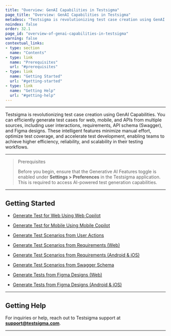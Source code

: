 ```yaml
---
title: "Overview: GenAI Capabilities in Testsigma"
page_title: "Overview: GenAI Capabilities in Testsigma"
metadesc: "Testsigma is revolutionizing test case creation using GenAI Capabilities | You can efficiently generate test cases for web, mobile, and APIs from multiple sources"
noindex: false
order: 32.1
page_id: "overview-of-genai-capabilities-in-testsigma"
warning: false
contextual_links:
- type: section
  name: "Contents"
- type: link
  name: "Prerequisites"
  url: "#prerequisites"
- type: link
  name: "Getting Started"
  url: "#getting-started"
- type: link
  name: "Getting Help"
  url: "#getting-help"
---
```


---

Testsigma is revolutionizing test case creation using GenAI Capabilities. You can efficiently generate test cases for web, mobile, and APIs from multiple sources, including user interactions, requirements, API schema (Swagger), and Figma designs. These intelligent features minimize manual effort, optimize test coverage, and accelerate test development, enabling teams to achieve higher efficiency, reliability, and scalability in their testing workflows.

---

> <p id="prerequisites">Prerequisites</p>
>
> Before you begin, ensure that the Generative AI Features toggle is enabled under **Settings > Preferences** in the Testsigma application. This is required to access AI-powered test generation capabilities.

---

## **Getting Started**

- [Generate Test for Web Using Web Copilot](https://testsigma.com/docs/genai-capabilities/copilot/)

- [Generate Test for Mobile Using Mobile Copilot](https://testsigma.com/docs/genai-capabilities/mobile-copilot/)

- [Generate Test Scenarios from User Actions](https://testsigma.com/docs/genai-capabilities/generate-tests-from-user-actions/)

- [Generate Test Scenarios from Requirements (Web)](https://testsigma.com/docs/genai-capabilities/generate-tests-from-requirements/)

- [Generate Test Scenarios from Requirements (Android & iOS)](https://testsigma.com/docs/genai-capabilities/generate-tests-from-requirements/)

- [Generate Test Scenarios from Swagger Schema](https://testsigma.com/docs/genai-capabilities/generate-tests-from-swagger/)

- [Generate Tests from Figma Designs (Web)](https://testsigma.com/docs/genai-capabilities/generate-tests-from-figma-designs/#generate-test-cases-for-web-apps)

- [Generate Tests from Figma Designs (Android & iOS)](https://testsigma.com/docs/genai-capabilities/generate-tests-from-figma-designs/#generate-test-cases-for-android--ios-apps)


---

## **Getting Help**

For inquiries or help, reach out to Testsigma support at **support@testsigma.com**.

---